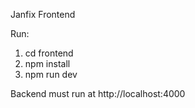 Janfix Frontend

Run:

1) cd frontend
2) npm install
3) npm run dev

Backend must run at http://localhost:4000












